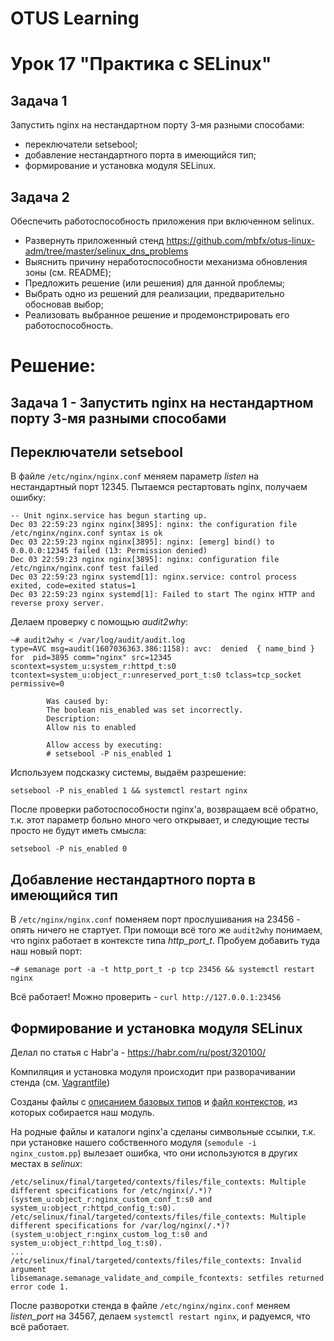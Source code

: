 # OTUS Learning
# Урок 17 "Практика с SELinux"


## Задача 1
Запустить nginx на нестандартном порту 3-мя разными способами:
- переключатели setsebool;
- добавление нестандартного порта в имеющийся тип;
- формирование и установка модуля SELinux.

## Задача 2
Обеспечить работоспособность приложения при включенном selinux.
- Развернуть приложенный стенд
https://github.com/mbfx/otus-linux-adm/tree/master/selinux_dns_problems
- Выяснить причину неработоспособности механизма обновления зоны (см. README);
- Предложить решение (или решения) для данной проблемы;
- Выбрать одно из решений для реализации, предварительно обосновав выбор;
- Реализовать выбранное решение и продемонстрировать его работоспособность.

# Решение:

## Задача 1 - Запустить nginx на нестандартном порту 3-мя разными способами

## Переключатели setsebool

В файле ```/etc/nginx/nginx.conf``` меняем параметр *listen* на нестандартный порт 12345. Пытаемся рестартовать nginx, получаем ошибку:
```
-- Unit nginx.service has begun starting up.
Dec 03 22:59:23 nginx nginx[3895]: nginx: the configuration file /etc/nginx/nginx.conf syntax is ok
Dec 03 22:59:23 nginx nginx[3895]: nginx: [emerg] bind() to 0.0.0.0:12345 failed (13: Permission denied)
Dec 03 22:59:23 nginx nginx[3895]: nginx: configuration file /etc/nginx/nginx.conf test failed
Dec 03 22:59:23 nginx systemd[1]: nginx.service: control process exited, code=exited status=1
Dec 03 22:59:23 nginx systemd[1]: Failed to start The nginx HTTP and reverse proxy server.
```
Делаем проверку с помощью *audit2why*:
```
~# audit2why < /var/log/audit/audit.log
type=AVC msg=audit(1607036363.386:1158): avc:  denied  { name_bind } for  pid=3895 comm="nginx" src=12345 scontext=system_u:system_r:httpd_t:s0 tcontext=system_u:object_r:unreserved_port_t:s0 tclass=tcp_socket permissive=0

        Was caused by:
        The boolean nis_enabled was set incorrectly.
        Description:
        Allow nis to enabled

        Allow access by executing:
        # setsebool -P nis_enabled 1
```
Используем подсказку системы, выдаём разрешение:
```
setsebool -P nis_enabled 1 && systemctl restart nginx
```
После проверки работоспособности nginx'а, возвращаем всё обратно, т.к. этот параметр больно много чего открывает, и следующие тесты просто не будут иметь смысла:
```
setsebool -P nis_enabled 0
```

## Добавление нестандартного порта в имеющийся тип

В ```/etc/nginx/nginx.conf``` поменяем порт прослушивания на 23456 - опять ничего не стартует. При помощи всё того же ```audit2why``` понимаем, что nginx работает в контексте типа *http_port_t*.
Пробуем добавить туда наш новый порт:
```
~# semanage port -a -t http_port_t -p tcp 23456 && systemctl restart nginx
```
Всё работает! Можно проверить - ```curl http://127.0.0.1:23456```

## Формирование и установка модуля SELinux

Делал по статья с Habr'а - https://habr.com/ru/post/320100/

Компиляция и установка модуля происходит при разворачивании стенда (см. [Vagrantfile](Vagrantfile))

Созданы файлы с [описанием базовых типов](nginx_custom.te) и [файл контекстов](nginx_custom.fc), из которых собирается наш модуль.

На родные файлы и каталоги nginx'а сделаны символьные ссылки, т.к. при установке нашего собственного модуля (```semodule -i nginx_custom.pp```) вылезает ошибка, что они используются в других местах в *selinux*:
```
/etc/selinux/final/targeted/contexts/files/file_contexts: Multiple different specifications for /etc/nginx(/.*)?  (system_u:object_r:nginx_custom_conf_t:s0 and system_u:object_r:httpd_config_t:s0).
/etc/selinux/final/targeted/contexts/files/file_contexts: Multiple different specifications for /var/log/nginx(/.*)?  (system_u:object_r:nginx_custom_log_t:s0 and system_u:object_r:httpd_log_t:s0).
...
/etc/selinux/final/targeted/contexts/files/file_contexts: Invalid argument
libsemanage.semanage_validate_and_compile_fcontexts: setfiles returned error code 1.
```
После разворотки стенда в файле ```/etc/nginx/nginx.conf``` меняем *listen_port* на 34567, делаем ```systemctl restart nginx```, и радуемся, что всё работает.
